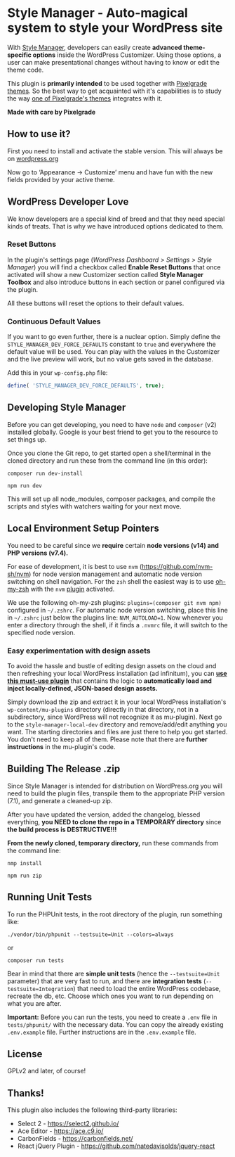 # Style Manager - Auto-magical system to style your WordPress site

With [Style Manager](https://github.com/pixelgrade/style-manager), developers can easily create **advanced theme-specific options** inside the WordPress Customizer. Using those options, a user can make presentational changes without having to know or edit the theme code.

This plugin is **primarily intended** to be used together with [Pixelgrade themes](https://wordpress.org/themes/author/pixelgrade/). So the best way to get acquainted with it's capabilities is to study the way [one of Pixelgrade's themes](https://github.com/pixelgrade/rosa2-lite/tree/master/inc/integrations/customify) integrates with it.

**Made with care by Pixelgrade**

## How to use it?

First you need to install and activate the stable version. This will always be on [wordpress.org](https://wordpress.org/plugins/style-manager/)

Now go to ‘Appearance -> Customize’ menu and have fun with the new fields provided by your active theme.

## WordPress Developer Love

We know developers are a special kind of breed and that they need special kinds of treats. That is why we have introduced options dedicated to them.

### Reset Buttons

In the plugin's settings page (*WordPress Dashboard > Settings > Style Manager*) you will find a checkbox called **Enable Reset Buttons** that once activated will show a new Customizer section called **Style Manager Toolbox** and also introduce buttons in each section or panel configured via the plugin.

All these buttons will reset the options to their default values.

### Continuous Default Values

If you want to go even further, there is a nuclear option. Simply define the `STYLE_MANAGER_DEV_FORCE_DEFAULTS` constant to `true` and everywhere the default value will be used. You can play with the values in the Customizer and the live preview will work, but no value gets saved in the database.

Add this in your `wp-config.php` file:
```php
define( 'STYLE_MANAGER_DEV_FORCE_DEFAULTS', true);
```

## Developing Style Manager

Before you can get developing, you need to have `node` and `composer` (v2) installed globally. Google is your best friend to get you to the resource to set things up.

Once you clone the Git repo, to get started open a shell/terminal in the cloned directory and run these from the command line (in this order):

```shell
composer run dev-install

npm run dev
```

This will set up all node_modules, composer packages, and compile the scripts and styles with watchers waiting for your next move.

## Local Environment Setup Pointers

You need to be careful since we **require** certain **node versions (v14) and PHP versions (v7.4).**

For ease of development, it is best to use `nvm` (https://github.com/nvm-sh/nvm) for node version management and automatic node version switching on shell navigation. For the `zsh` shell the easiest way is to use [oh-my-zsh](https://github.com/ohmyzsh/ohmyzsh) with the `nvm` [plugin](https://github.com/ohmyzsh/ohmyzsh/tree/master/plugins/nvm) activated.

We use the following oh-my-zsh plugins: `plugins=(composer git nvm npm)` configured in `~/.zshrc`. For automatic node version switching, place this line in `~/.zshrc` just below the plugins line: `NVM_AUTOLOAD=1`. Now whenever you enter a directory through the shell, if it finds a `.nvmrc` file, it will switch to the specified node version.

### Easy experimentation with design assets

To avoid the hassle and bustle of editing design assets on the cloud and then refreshing your local WordPress installation (ad infinitum), you can [**use this must-use plugin**](https://github.com/pixelgrade/style-manager/files/8737684/style-manager-local-dev-mu-plugin.zip) that contains the logic to **automatically load and inject locally-defined, JSON-based design assets.**

Simply download the zip and extract it in your local WordPress installation's `wp-content/mu-plugins` directory (directly in that directory, not in a subdirectory, since WordPress will not recognize it as mu-plugin). 
Next go to the `style-manager-local-dev` directory and remove/add/edit anything you want. The starting directories and files are just there to help you get started. You don't need to keep all of them.
Please note that there are **further instructions** in the mu-plugin's code.

## Building The Release .zip 

Since Style Manager is intended for distribution on WordPress.org you will need to build the plugin files, transpile them to the appropriate PHP version (7.1), and generate a cleaned-up zip.

After you have updated the version, added the changelog, blessed everything, **you NEED to clone the repo in a TEMPORARY directory** since **the build process is DESTRUCTIVE!!!**

**From the newly cloned, temporary directory,** run these commands from the command line:

```shell
nmp install

npm run zip
```

## Running Unit Tests

To run the PHPUnit tests, in the root directory of the plugin, run something like:

```shell
./vendor/bin/phpunit --testsuite=Unit --colors=always
```
or
```shell
composer run tests
```

Bear in mind that there are **simple unit tests** (hence the `--testsuite=Unit` parameter) that are very fast to run, and there are **integration tests** (`--testsuite=Integration`) that need to load the entire WordPress codebase, recreate the db, etc. Choose which ones you want to run depending on what you are after.

**Important:** Before you can run the tests, you need to create a `.env` file in `tests/phpunit/` with the necessary data. You can copy the already existing `.env.example` file. Further instructions are in the `.env.example` file.

## License

GPLv2 and later, of course!

## Thanks!
This plugin also includes the following third-party libraries:

* Select 2 - https://select2.github.io/
* Ace Editor - https://ace.c9.io/
* CarbonFields - https://carbonfields.net/
* React jQuery Plugin - https://github.com/natedavisolds/jquery-react
